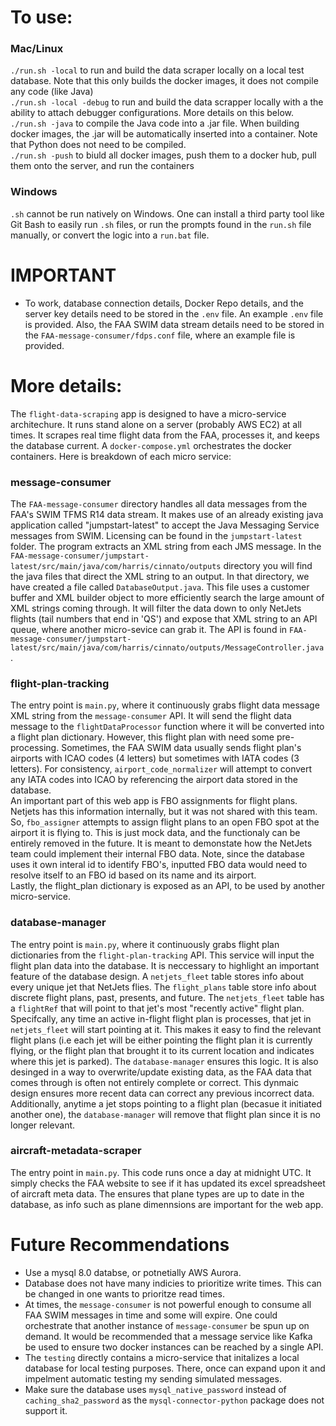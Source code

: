 # To use:

### Mac/Linux
`./run.sh -local` to run and build the data scraper locally on a local test database. Note that this only builds the docker images, it does not compile any code (like Java)<br />
`./run.sh -local -debug` to run and build the data scrapper locally with a the ability to attach debugger configurations. More details on this below.<br />
`./run.sh -java` to compile the Java code into a .jar file. When building docker images, the .jar will be automatically inserted into a container. Note that Python does not need to be compiled.<br /> 
`./run.sh -push` to biuld all docker images, push them to a docker hub, pull them onto the server, and run the containers

### Windows
`.sh` cannot be run natively on Windows. One can install a third party tool like Git Bash to easily run `.sh` files, or run the prompts found in the `run.sh` file manually, or convert the logic into a `run.bat` file.
#
# IMPORTANT
* To work, database connection details, Docker Repo details, and the server key details need to be stored in the `.env` file. An example `.env` file is provided. Also, the FAA SWIM data stream details need to be stored in the `FAA-message-consumer/fdps.conf` file, where an example file is provided.
#
# More details:
The `flight-data-scraping` app is designed to have a micro-service architechure. It runs stand alone on a server (probably AWS EC2) at all times. It scrapes real time flight data from the FAA, processes it, and keeps the database current. A `docker-compose.yml` orchestrates the docker containers. Here is breakdown of each micro service:

### message-consumer
The `FAA-message-consumer` directory handles all data messages from the FAA's SWIM TFMS R14 data stream. It makes use of an already existing java application called "jumpstart-latest" to accept the Java Messaging Service messages from SWIM. Licensing can be found in the `jumpstart-latest` folder. The program extracts an XML string from each JMS message. In the `FAA-message-consumer/jumpstart-latest/src/main/java/com/harris/cinnato/outputs` directory you will find the java files that direct the XML string to an output. In that directory, we have created a file called `DatabaseOutput.java`. This file uses a customer buffer and XML builder object to more efficiently search the large amount of XML strings coming through. It will filter the data down to only NetJets flights (tail numbers that end in 'QS') and expose that XML string to an API queue, where another micro-sevice can grab it. The API is found in `FAA-message-consumer/jumpstart-latest/src/main/java/com/harris/cinnato/outputs/MessageController.java`.

### flight-plan-tracking
The entry point is `main.py`, where it continuously grabs flight data message XML string from the `message-consumer` API. It will send the flight data message to the `flightDataProcessor` function where it will be converted into a flight plan dictionary. However, this flight plan with need some pre-processing. Sometimes, the FAA SWIM data usually sends flight plan's airports with ICAO codes (4 letters) but sometimes with IATA codes (3 letters). For consistency, `airport_code_normalizer` will attempt to convert any IATA codes into ICAO by referencing the airport data stored in the database. <br />
An important part of this web app is FBO assignments for flight plans. Netjets has this information internally, but it was not shared with this team. So, `fbo_assigner` attempts to assign flight plans to an open FBO spot at the airport it is flying to. This is just mock data, and the functionaly can be entirely removed in the future. It is meant to demonstate how the NetJets team could implement their internal FBO data. Note, since the database uses it own interal id to identify FBO's, inputted FBO data would need to resolve itself to an FBO id based on its name and its airport.<br />
Lastly, the flight_plan dictionary is exposed as an API, to be used by another micro-service.

### database-manager
The entry point is `main.py`, where it continuously grabs flight plan dictionaries from the `flight-plan-tracking` API. This service will input the flight plan data into the database. It is neccessary to highlight an important feature of the database design. A `netjets_fleet` table stores info about every unique jet that NetJets flies. The `flight_plans` table store info about discrete flight plans, past, presents, and future. The `netjets_fleet` table has a `flightRef` that will point to that jet's most "recently active" flight plan. Specifcally, any time an active in-flight flight plan is processes, that jet in `netjets_fleet` will start pointing at it. This makes it easy to find the relevant flight plans (i.e each jet will be either pointing the flight plan it is currently flying, or the flight plan that brought it to its current location and indicates where this jet is parked). The `database-manager` ensures this logic. It is also desinged in a way to overwrite/update existing data, as the FAA data that comes through is often not entirely complete or correct. This dynmaic design ensures more recent data can correct any previous incorrect data. Additionally, anytime a jet stops pointing to a flight plan (becasue it initiated another one), the `database-manager` will remove that flight plan since it is no longer relevant.

### aircraft-metadata-scraper
The entry point in `main.py`. This code runs once a day at midnight UTC. It simply checks the FAA website to see if it has updated its excel spreadsheet of aircraft meta data. The ensures that plane types are up to date in the database, as info such as plane dimennsions are important for the web app.

# Future Recommendations
* Use a mysql 8.0 databse, or potnetially AWS Aurora.
* Database does not have many indicies to prioritize write times. This can be changed in one wants to prioritze read times.
* At times, the `message-consumer` is not powerful enough to consume all FAA SWIM messages in time and some will expire. One could orchestrate that another instance of `message-consumer` be spun up on demand. It would be recommended that a message service like Kafka be used to ensure two docker instances can be reached by a single API.
* The `testing` directly contains a micro-service that initalizes a local database for local testing purposes. There, once can expand upon it and impelment automatic testing my sending simulated messages.
* Make sure the database uses `mysql_native_password` instead of `caching_sha2_password` as the `mysql-connector-python` package does not support it.
